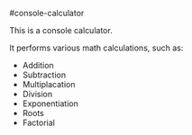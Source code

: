 #console-calculator


This is a console calculator.

It performs various math calculations, such as:

* Addition
* Subtraction
* Multiplacation
* Division
* Exponentiation
* Roots
* Factorial
